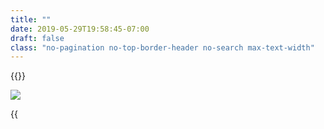 ```yaml
---
title: ""
date: 2019-05-29T19:58:45-07:00
draft: false
class: "no-pagination no-top-border-header no-search max-text-width"
---
```


{{<title-card>}}

![](/images/sqlcommenter_logo.png)

{{<title>}} is a suite of middlewares/plugins that enable your ORMs to augment SQL statements before execution, with comments containing
information about the code that caused its execution. This helps in easily correlating slow performance with source code and giving insights into backend database performance. In short it provides some observability into the state of your client-side applications and their impact on the database's server-side.

- [Value](#value)
- [Sample](#sample)
- [Interpretation](#interpretation)
- [Getting started](#getting-started)
- [Support](#support)
    - [Languages](#languages)
    - [Frameworks](#frameworks)
    - [Databases](#databases)
- [Source code](#source-code)

### Value
sqlcommenter provides instrumentation/wrappers to augment SQL from frameworks and ORMs. The augmented SQL provides key='value' comments
that help correlate usercode with ORM generated SQL statements and they can be examined in your database server logs. It provides deeper
observability insights into the state of your applications all the way to your database server.

### Sample

This log was extracted from a live web application

```shell
2019-05-28 11:54:50.780 PDT [64128] LOG:  statement: INSERT INTO "polls_question"
("question_text", "pub_date") VALUES
('What is this?', '2019-05-28T18:54:50.767481+00:00'::timestamptz) RETURNING
"polls_question"."id" /*controller='index',db_driver='django.db.backends.postgresql',
framework='django%3A2.2.1',route='%5Epolls/%24',
traceparent='00-5bd66ef5095369c7b0d1f8f4bd33716a-c532cb4098ac3dd2-01',
tracestate='congo%3Dt61rcWkgMzE%2Crojo%3D00f067aa0ba902b7'*/
```

### Interpretation

On examining the SQL statement from above in [Sample](#sample) and examining the comment in `/*...*/`
```sql
/*controller='index',db_driver='django.db.backends.postgresql',
framework='django%3A2.2.1',route='%5Epolls/%24',
traceparent='00-5bd66ef5095369c7b0d1f8f4bd33716a-c532cb4098ac3dd2-01',
tracestate='congo%3Dt61rcWkgMzE%2Crojo%3D00f067aa0ba902b7'*/
```

we can now correlate and pinpoint the fields in the above slow SQL query to our source code in our web application:

Original field|Interpretation
---|----
`controller='index'`|Controller name `^/polls/$`
`db_driver='django.db.backends.postgresql'`|Database driver `django.db.backends.postgresql`
`framework='django%3A2.2.1'`|Framework version of `django 2.2.1`
`route='%5Epolls/%24'`|Route of `^/polls/$`
`traceparent='00-5bd66ef5095369c7b0d1f8f4bd33716a-c532cb4098ac3dd2-01'`|[W3C TraceContext.Traceparent](https://www.w3.org/TR/trace-context/#traceparent-field) of '00-5bd66ef5095369c7b0d1f8f4bd33716a-c532cb4098ac3dd2-01'
`tracestate='congo%3Dt61rcWkgMzE%2Crojo%3D00f067aa0ba902b7'`|[W3C TraceContext.Tracestate](https://www.w3.org/TR/trace-context/#tracestate-field) with entries congo=t61rcWkgMzE,rojo=00f067aa0ba902b7

### Support
We support a variety of languages and frameworks such as:

#### Languages
{{<card-vendor href="/python" src="/images/python-logo.png">}}
{{<card-vendor href="/java" src="/images/java-logo.png">}}
{{<card-vendor href="/node" src="/images/nodejs-logo.png">}}
{{<card-vendor href="/ruby" src="/images/ruby-logo.png">}}

#### Frameworks
{{<card-vendor href="/python/django" src="/images/django-logo.png">}}
{{<card-vendor href="/node/knex" src="/images/knex-logo.png">}}
{{<card-vendor href="/python/psycopg2" src="/images/psycopg2-logo.png">}}
{{<card-vendor href="/node/sequelize" src="/images/sequelize-logo.png">}}
{{<card-vendor href="/python/sqlalchemy" src="/images/sqlalchemy-logo.png">}}
{{<card-vendor href="/java/hibernate" src="/images/hibernate-logo.svg">}}
{{<card-vendor href="/node/express" src="/images/express_js-logo.png">}}
{{<card-vendor href="/java/spring" src="/images/spring-logo.png">}}
{{<card-vendor href="/python/flask" src="/images/flask-logo.png">}}
{{<card-vendor href="/ruby/rails" src="/images/activerecord_marginalia-logo.png">}}

#### Databases

We have tested the instrumentation on the following databases:

{{<card-vendor href="/databases/postgresql" src="/images/postgresql-logo.png">}}
{{<card-vendor href="/databases/mysql" src="/images/mysql-logo.png">}}
{{<card-vendor href="/databases/mariadb" src="/images/mariadb-logo.png">}}
{{<card-vendor href="https://sqlite.org/cli.html" src="/images/sqlite-logo.png">}}
{{<card-vendor href="https://cloud.google.com/sql/" src="/images/cloudsql-logo.png">}}

### Source code
To get started, please download the [sqlcommenter-mono.zip](https://storage.googleapis.com/orijtech/sqlcommenter-mono.zip) file and on unzipping it, it should have the following directory structure
containing the various ORM instrumentation that you can then install.

{{<highlight shell>}}
.
├── README.md
├── java
│   └── sqlcommenter-java
│       ├── README.md
│       ├── build.gradle
│       ├── gradle
│       │   └── wrapper
│       │       ├── gradle-wrapper.jar
│       │       └── gradle-wrapper.properties
│       ├── gradlew
│       ├── gradlew.bat
│       ├── settings.gradle
│       ├── src
│       │   ├── main
│       │   │   └── java
│       │   │       └── io
│       │   │           └── orijtech
│       │   │               └── integrations
│       │   │                   └── sqlcommenter
│       │   │                       ├── interceptors
│       │   │                       │   └── SpringSQLCommenterInterceptor.java
│       │   │                       ├── schibernate
│       │   │                       │   └── SCHibernate.java
│       │   │                       └── threadlocalstorage
│       │   │                           └── State.java
│       │   └── test
│       │       ├── java
│       │       │   └── io
│       │       │       └── orijtech
│       │       │           └── integrations
│       │       │               └── sqlcommenter
│       │       │                   ├── interceptors
│       │       │                   │   └── SpringSQLCommenterInterceptorTest.java
│       │       │                   ├── schibernate
│       │       │                   │   └── SCHibernateTest.java
│       │       │                   ├── spring
│       │       │                   │   └── backend
│       │       │                   │       ├── JpaTransactionManagerConfiguration.java
│       │       │                   │       ├── JpaTransactionManagerTest.java
│       │       │                   │       ├── dao
│       │       │                   │       │   ├── PostRepository.java
│       │       │                   │       │   └── TagRepository.java
│       │       │                   │       ├── domain
│       │       │                   │       │   ├── Post.java
│       │       │                   │       │   └── Tag.java
│       │       │                   │       └── service
│       │       │                   │           ├── ForumService.java
│       │       │                   │           └── ForumServiceImpl.java
│       │       │                   ├── threadlocalstorage
│       │       │                   │   ├── StateTest.java
│       │       │                   │   └── ThreadLocalStorageTest.java
│       │       │                   └── util
│       │       │                       └── SCHibernateWrapper.java
│       │       └── resources
│       │           ├── META-INF
│       │           │   └── jdbc-hsqldb.properties
│       │           └── logback-test.xml
│       ├── target
│       │   └── test.log
│       └── travis_script
├── nodejs
│   └── sqlcommenter-nodejs
│       ├── README.md
│       ├── package-lock.json
│       ├── package.json
│       └── packages
│           ├── knex
│           │   ├── index.js
│           │   ├── package-lock.json
│           │   ├── package.json
│           │   ├── test
│           │   │   ├── comment.test.js
│           │   │   ├── express.test.js
│           │   │   └── unit
│           │   │       └── util.js
│           │   └── util.js
│           └── sequelize
│               ├── index.js
│               ├── package-lock.json
│               ├── package.json
│               ├── test
│               │   ├── comment.test.js
│               │   ├── express.test.js
│               │   └── unit
│               │       └── util.js
│               └── util.js
├── package_it.sh
├── python
│   └── sqlcommenter-python
│       ├── MANIFEST
│       ├── README.md
│       ├── runtests.py
│       ├── setup.cfg
│       ├── setup.py
│       ├── sqlcommenter
│       │   ├── __init__.py
│       │   ├── django
│       │   │   ├── __init__.py
│       │   │   └── middleware.py
│       │   ├── flask
│       │   ├── flask.py
│       │   ├── psycopg2
│       │   │   ├── __init__.py
│       │   │   └── extension.py
│       │   └── sqlalchemy
│       │       ├── __init__.py
│       │       └── executor.py
│       ├── tests
│       │   ├── __init__.py
│       │   ├── django
│       │   │   ├── __init__.py
│       │   │   ├── app_urls.py
│       │   │   ├── models.py
│       │   │   ├── settings.py
│       │   │   ├── tests.py
│       │   │   ├── urls.py
│       │   │   └── views.py
│       │   ├── flask
│       │   │   ├── __init__.py
│       │   │   ├── app.py
│       │   │   └── tests.py
│       │   ├── generic
│       │   │   ├── __init__.py
│       │   │   └── test_generate_sql_comment.py
│       │   ├── opencensus_mock.py
│       │   ├── psycopg2
│       │   │   ├── __init__.py
│       │   │   └── tests.py
│       │   └── sqlalchemy
│       │       ├── __init__.py
│       │       └── tests.py
│       └── tox.ini
├── ruby
│   └── sqlcommenter-ruby
│       ├── README.md
│       ├── marginalia-opencensus
│       │   ├── Gemfile
│       │   ├── README.md
│       │   ├── Rakefile
│       │   ├── bin
│       │   │   ├── console
│       │   │   ├── rails
│       │   │   └── setup
│       │   ├── lib
│       │   │   ├── marginalia
│       │   │   │   ├── opencensus
│       │   │   │   │   ├── marginalia_components.rb
│       │   │   │   │   └── version.rb
│       │   │   │   └── opencensus.rb
│       │   │   └── marginalia-opencensus.rb
│       │   ├── marginalia-opencensus.gemspec
│       │   ├── rubocop.gemfile
│       │   └── spec
│       │       ├── gemfiles
│       │       │   ├── rails_5_2.gemfile
│       │       │   ├── rails_6_0.gemfile
│       │       │   └── rubocop.gemfile
│       │       ├── internal
│       │       │   ├── Rakefile
│       │       │   ├── app
│       │       │   │   └── controllers
│       │       │   │       └── internal_app_controller.rb
│       │       │   ├── config
│       │       │   │   ├── application.rb
│       │       │   │   ├── boot.rb
│       │       │   │   ├── database.yml
│       │       │   │   ├── environment.rb
│       │       │   │   └── routes.rb
│       │       │   ├── db
│       │       │   │   └── schema.rb
│       │       │   ├── log
│       │       │   └── public
│       │       │       └── favicon.ico
│       │       ├── marginalia
│       │       │   └── opencensus
│       │       │       ├── integration_spec.rb
│       │       │       └── marginalia_comment_components_spec.rb
│       │       └── spec_helper.rb
│       ├── sqlcommenter_rails
│       │   ├── Gemfile
│       │   ├── README.md
│       │   ├── Rakefile
│       │   ├── bin
│       │   │   ├── console
│       │   │   ├── rails
│       │   │   └── setup
│       │   ├── lib
│       │   │   ├── sqlcommenter_rails
│       │   │   │   ├── marginalia_components.rb
│       │   │   │   └── version.rb
│       │   │   └── sqlcommenter_rails.rb
│       │   ├── rubocop.gemfile
│       │   ├── shared.gemfile
│       │   ├── spec
│       │   │   ├── gemfiles
│       │   │   │   ├── rails_5_2.gemfile
│       │   │   │   ├── rails_6_0.gemfile
│       │   │   │   └── rubocop.gemfile
│       │   │   ├── internal
│       │   │   │   ├── Rakefile
│       │   │   │   ├── app
│       │   │   │   │   └── controllers
│       │   │   │   │       └── internal_app_controller.rb
│       │   │   │   ├── config
│       │   │   │   │   ├── application.rb
│       │   │   │   │   ├── boot.rb
│       │   │   │   │   ├── database.yml
│       │   │   │   │   ├── environment.rb
│       │   │   │   │   └── routes.rb
│       │   │   │   ├── db
│       │   │   │   │   └── schema.rb
│       │   │   │   ├── log
│       │   │   │   └── public
│       │   │   │       └── favicon.ico
│       │   │   ├── spec_helper.rb
│       │   │   └── sqlcommenter_rails
│       │   │       ├── integration_spec.rb
│       │   │       └── marginalia_comment_components_spec.rb
│       │   └── sqlcommenter_rails.gemspec
│       └── sqlcommenter_rails_demo
│           ├── Gemfile
│           ├── Gemfile.lock
│           ├── README.md
│           ├── Rakefile
│           ├── app
│           │   ├── controllers
│           │   │   ├── application_controller.rb
│           │   │   └── posts_controller.rb
│           │   └── models
│           │       ├── application_record.rb
│           │       └── post.rb
│           ├── bin
│           │   ├── bundle
│           │   ├── rails
│           │   ├── rake
│           │   ├── setup
│           │   └── spring
│           ├── config
│           │   ├── application.rb
│           │   ├── boot.rb
│           │   ├── cable.yml
│           │   ├── credentials.yml.enc
│           │   ├── database.yml
│           │   ├── environment.rb
│           │   ├── environments
│           │   │   ├── development.rb
│           │   │   ├── production.rb
│           │   │   └── test.rb
│           │   ├── puma.rb
│           │   ├── routes.rb
│           │   ├── spring.rb
│           │   └── storage.yml
│           ├── config.ru
│           ├── db
│           │   ├── migrate
│           │   │   └── 20190608153219_create_posts.rb
│           │   └── schema.rb
│           ├── log
│           ├── test
│           │   ├── controllers
│           │   │   └── posts_controller_test.rb
│           │   ├── fixtures
│           │   │   └── posts.yml
│           │   └── test_helper.rb
│           └── tmp
└── sqlcommenter-mono.zip

100 directories, 166 files
{{</highlight>}}

